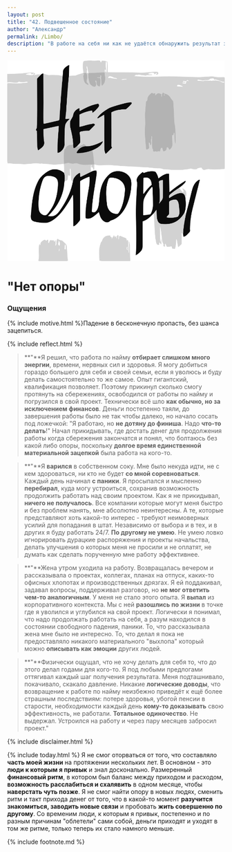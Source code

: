 ```yaml
---
layout: post
title: "42. Подвешенное состояние"
author: "Александр"
permalink: /Limbo/
description: "В работе на себя ни как не удаётся обнаружить результат за который можно зацепиться для ощущения стабильности своего существования. Такое состояние постепенно переходит в соматические ощущения аналогичные свободному падению"
---
```

<a href="/_cards/">!["Паника падения в никуда"](/_img/42.svg)</a>
# "Нет опоры"

### Ощущения
{% include motive.html %}Падение в бесконечную пропасть, без шанса зацепиться. 

{% include reflect.html %}
>**"**Я решил, что работа по найму **отбирает слишком много энергии**, времени, нервных сил и здоровья. Я могу добиться гораздо большего для себя и своей семьи, если я уволюсь и буду делать самостоятельно то же самое. Опыт гигантский, квалификация позволяет. Поэтому прикинул сколько смогу протянуть на сбережениях, освободился от работы по найму и погрузился в свой проект. Технически всё шло **как обычно, но за исключением финансов**. Деньги постепенно таяли, до завершения работы было не так чтобы далеко, но начало сосать под ложечкой: "Я работаю, но **не дотяну до финиша**. Надо **что-то делать**!" Начал  прикидывать, где достать денег для продолжения работы когда сбережения закончатся и понял, что болтаюсь без какой либо опоры, поскольку **долгое время единственной материальной зацепкой** была работа на кого-то. 

>**"**Я **варился** в собственном соку. Мне было некуда идти, не с кем здороваться, ни кто не будет **со мной соревноваться**. Каждый день начинал **с паники**. Я просыпался и мысленно **перебирал**, куда могу устроиться, сохранив возможность продолжить работать над своим проектом. Как я не прикидывал, **ничего не получалось**. Все компании которые могут меня быстро и без проблем нанять, мне абсолютно неинтересны. А те, которые представляют хоть какой-то интерес - требуют неимоверных усилий для попадания в штат. Независимо от выбора и в тех, и в других я буду работать 24/7. **По другому не умею**. Не умею ловко игнорировать дурацкие распоряжения и проекты начальства, делать улучшения о которых меня не просили и не оплатят, не думать как сделать порученную мне работу эффективнее.   

>**"**Жена утром уходила на работу. Возвращалась вечером и рассказывала о проектах, коллегах, планах на отпуск, каких-то офисных хлопотах и производственных дрязгах. Я ей поддакивал, задавал вопросы, поддерживал разговор, но **не мог ответить чем-то аналогичным**. У меня не стало этого опыта. Я **выпал** из корпоративного контекста. Мы с ней **разошлись по жизни** в точке где я уволился и углубился на свой проект. Логически я понимал, что надо продолжать работать на себя, а разум находился в состоянии свободного падения, паники. То, что рассказывала жена мне было не интересно. То, что делал я пока не предоставляло никакого материального "выхлопа" который можно **описывать как эмоции** других людей. 

>**"**Физически ощущал, что не хочу делать для себя то, что до этого делал годами для кого-то. Я под любыми предлогами оттягивал каждый шаг получения результата. Меня подташнивало, покачивало, скакало давление. Никакие **логические доводы**, что возвращение к работе по найму неизбежно приведёт к ещё более страшным последствиям: потере здоровья, убогой пенсии в старости, необходимости каждый день **кому-то доказывать** свою эффективность, не работали. **Тотальное одиночество**. Не выдержал. Устроился на работу и через пару месяцев забросил проект."

{% include disclaimer.html %}

{% include today.html %} Я не смог оторваться от того, что составляло **часть моей жизни** на протяжении нескольких лет. В основном - это **люди к которым я привык** и знал досконально. Размеренный **финансовый ритм**, в котором был баланс между приходом и расходом, **возможность расслабиться и схалявить** в одном месяце, чтобы **наверстать чуть позже**. Я не смог найти опору в новых людях, сменить ритм и такт прихода денег от того, что в какой-то момент **разучится знакомиться, заводить новые связи** и пробовать **жить совершенно по другому**. Со временим люди, к которым я привык, постепенно и по разным причинам "облетели" сами собой, деньги приходят и уходят в том же ритме, только теперь их стало намного меньше.

{% include footnote.md %}
